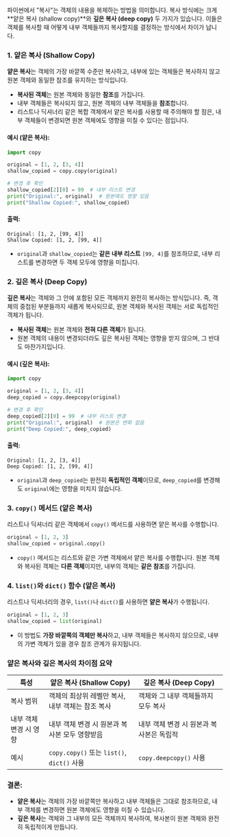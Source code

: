 파이썬에서 "복사"는 객체의 내용을 복제하는 방법을 의미합니다. 복사 방식에는 크게 **얕은 복사 (shallow copy)**와 **깊은 복사 (deep copy)** 두 가지가 있습니다. 이들은 객체를 복사할 때 어떻게 내부 객체들까지 복사할지를 결정하는 방식에서 차이가 납니다.

### 1. 얕은 복사 (Shallow Copy)
**얕은 복사**는 객체의 가장 바깥쪽 수준만 복사하고, 내부에 있는 객체들은 복사하지 않고 원본 객체와 동일한 참조를 유지하는 방식입니다.

- **복사된 객체**는 원본 객체와 동일한 **참조**를 가집니다.
- 내부 객체들은 복사되지 않고, 원본 객체의 내부 객체들을 **참조**합니다.
- 리스트나 딕셔너리 같은 복합 객체에서 얕은 복사를 사용할 때 주의해야 할 점은, 내부 객체들이 변경되면 원본 객체에도 영향을 미칠 수 있다는 점입니다.

#### 예시 (얕은 복사):

```python
import copy

original = [1, 2, [3, 4]]
shallow_copied = copy.copy(original)

# 변경 후 확인
shallow_copied[2][0] = 99  # 내부 리스트 변경
print("Original:", original)  # 원본에도 영향 있음
print("Shallow Copied:", shallow_copied)
```

#### 출력:

```
Original: [1, 2, [99, 4]]
Shallow Copied: [1, 2, [99, 4]]
```

- `original`과 `shallow_copied`는 **같은 내부 리스트** `[99, 4]`를 참조하므로, 내부 리스트를 변경하면 두 객체 모두에 영향을 미칩니다.

### 2. 깊은 복사 (Deep Copy)
**깊은 복사**는 객체와 그 안에 포함된 모든 객체까지 완전히 복사하는 방식입니다. 즉, 객체의 중첩된 부분들까지 새롭게 복사되므로, 원본 객체와 복사된 객체는 서로 독립적인 객체가 됩니다.

- **복사된 객체**는 원본 객체와 **전혀 다른 객체**가 됩니다.
- 원본 객체의 내용이 변경되더라도 깊은 복사된 객체는 영향을 받지 않으며, 그 반대도 마찬가지입니다.

#### 예시 (깊은 복사):

```python
import copy

original = [1, 2, [3, 4]]
deep_copied = copy.deepcopy(original)

# 변경 후 확인
deep_copied[2][0] = 99  # 내부 리스트 변경
print("Original:", original)  # 원본은 변화 없음
print("Deep Copied:", deep_copied)
```

#### 출력:

```
Original: [1, 2, [3, 4]]
Deep Copied: [1, 2, [99, 4]]
```

- `original`과 `deep_copied`는 완전히 **독립적인 객체**이므로, `deep_copied`를 변경해도 `original`에는 영향을 미치지 않습니다.

### 3. `copy()` 메서드 (얕은 복사)
리스트나 딕셔너리 같은 객체에서 `copy()` 메서드를 사용하면 얕은 복사를 수행합니다.

```python
original = [1, 2, 3]
shallow_copied = original.copy()
```

- `copy()` 메서드는 리스트와 같은 가변 객체에서 얕은 복사를 수행합니다. 원본 객체와 복사된 객체는 **다른 객체**이지만, 내부의 객체는 **같은 참조**를 가집니다.

### 4. `list()`와 `dict()` 함수 (얕은 복사)
리스트나 딕셔너리의 경우, `list()`나 `dict()`를 사용하면 **얕은 복사**가 수행됩니다.

```python
original = [1, 2, 3]
shallow_copied = list(original)
```

- 이 방법도 **가장 바깥쪽의 객체만 복사**하고, 내부 객체들은 복사하지 않으므로, 내부의 가변 객체가 있을 경우 참조 관계가 유지됩니다.

### 얕은 복사와 깊은 복사의 차이점 요약

| 특성                  | 얕은 복사 (Shallow Copy)                                  | 깊은 복사 (Deep Copy)                                   |
|-----------------------|---------------------------------------------------------|--------------------------------------------------------|
| 복사 범위              | 객체의 최상위 레벨만 복사, 내부 객체는 참조 복사           | 객체와 그 내부 객체들까지 모두 복사                    |
| 내부 객체 변경 시 영향 | 내부 객체 변경 시 원본과 복사본 모두 영향받음             | 내부 객체 변경 시 원본과 복사본은 독립적               |
| 예시                   | `copy.copy()` 또는 `list()`, `dict()` 사용               | `copy.deepcopy()` 사용                                  |

### 결론:
- **얕은 복사**는 객체의 가장 바깥쪽만 복사하고 내부 객체들은 그대로 참조하므로, 내부 객체를 변경하면 원본 객체에도 영향을 미칠 수 있습니다.
- **깊은 복사**는 객체와 그 내부의 모든 객체까지 복사하여, 복사본이 원본 객체와 완전히 독립적이게 만듭니다.